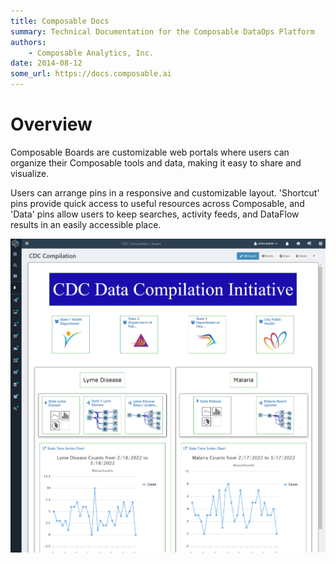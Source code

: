 ```yaml
---
title: Composable Docs
summary: Technical Documentation for the Composable DataOps Platform
authors:
    - Composable Analytics, Inc.
date: 2014-08-12
some_url: https://docs.composable.ai
---
```


# Overview

Composable Boards are customizable web portals where users can organize their Composable tools and data, making it easy to share and visualize.

Users can arrange pins in a responsive and customizable layout. 'Shortcut' pins provide quick access to useful resources across Composable, and 'Data' pins allow users to keep searches, activity feeds, and DataFlow results in an easily accessible place.


![!Sidebar Details Menu](img/CDC_Initiative_Board.png)
